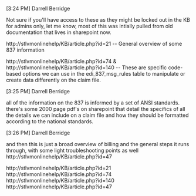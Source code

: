 [3:24 PM] Darrell Berridge

Not sure if you'll have access to these as they might be locked out in the KB for admins only, let me know, most of this was intially pulled from old documentation that lives in sharepoint now.

http://stlvmonlinehelp/KB/article.php?id=21 -- General overview of some 837 information

http://stlvmonlinehelp/KB/article.php?id=74 & http://stlvmonlinehelp/KB/article.php?id=140 -- These are specific code-based options we can use in the edi_837_msg_rules table to manipulate or create data differently on the claim file. 

 

[3:25 PM] Darrell Berridge

all of the information on the 837 is informed by a set of ANSI standards. there's some 2000 page pdf's on sharepoint that detail the specifics of all the details we can include on a claim file and how they should be formatted according to the national standards. 

[3:26 PM] Darrell Berridge

and then this is just a broad overview of billing and the general steps it runs through, with some light troubleshooting points as well http://stlvmonlinehelp/KB/article.php?id=47

http://stlvmonlinehelp/KB/article.php?id=21
http://stlvmonlinehelp/KB/article.php?id=74
http://stlvmonlinehelp/KB/article.php?id=140
http://stlvmonlinehelp/KB/article.php?id=47
